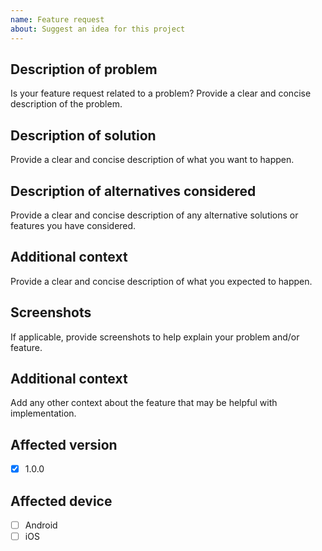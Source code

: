 ```yaml
---
name: Feature request
about: Suggest an idea for this project
---
```


## Description of problem
Is your feature request related to a problem? Provide a clear and concise description of the problem.

## Description of solution
Provide a clear and concise description of what you want to happen.

## Description of alternatives considered
Provide a clear and concise description of any alternative solutions or features you have considered.

## Additional context
Provide a clear and concise description of what you expected to happen.

## Screenshots
If applicable, provide screenshots to help explain your problem and/or feature.

## Additional context
Add any other context about the feature that may be helpful with implementation.

## Affected version
<!-- Check all that apply and add more if necessary -->

* [x] 1.0.0

## Affected device
* [ ] Android
* [ ] iOS
